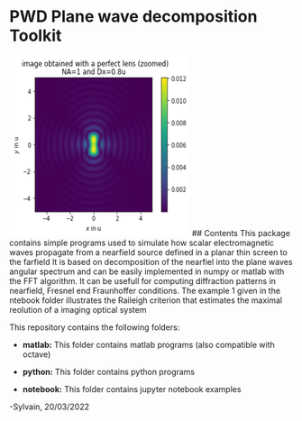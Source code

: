 # PWD Plane wave decomposition Toolkit
<img src="./img/Rayleigh.png" width="320" height="320">
## Contents
This package contains simple programs used to simulate how scalar electromagnetic waves propagate from a nearfield source defined in a planar thin screen to the farfield
It is based on decomposition of the nearfiel into the plane waves angular spectrum and can be easily implemented in numpy or matlab with the FFT algorithm.
It can be usefull for computing diffraction patterns in nearfield, Fresnel end Fraunhoffer conditions.
The example 1 given in the ntebook folder illustrates the Raileigh criterion that estimates the maximal reolution of a imaging optical system

This repository contains the following folders: 

* **matlab:** This folder contains matlab programs (also compatible with octave)

* **python:** This folder contains python programs 

* **notebook:** This folder contains jupyter notebook examples 


-Sylvain, 20/03/2022
